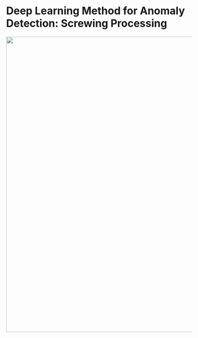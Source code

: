 # Deep Learning Method for Anomaly Detection: Screwing Processing

<img src="https://github.com/lcroy/screwing/blob/master/images/screwing.png" width="800"/>
